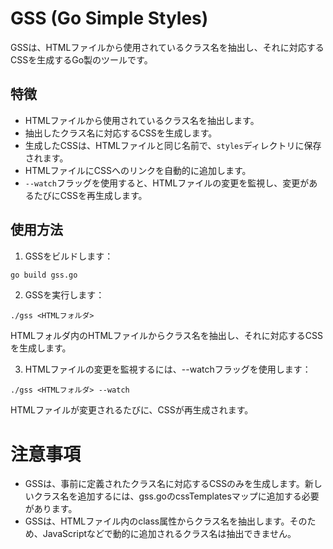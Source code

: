 # GSS (Go Simple Styles)

GSSは、HTMLファイルから使用されているクラス名を抽出し、それに対応するCSSを生成するGo製のツールです。

## 特徴

- HTMLファイルから使用されているクラス名を抽出します。
- 抽出したクラス名に対応するCSSを生成します。
- 生成したCSSは、HTMLファイルと同じ名前で、`styles`ディレクトリに保存されます。
- HTMLファイルにCSSへのリンクを自動的に追加します。
- `--watch`フラッグを使用すると、HTMLファイルの変更を監視し、変更があるたびにCSSを再生成します。

## 使用方法

1. GSSをビルドします：

```bash
go build gss.go
```

2. GSSを実行します：
```
./gss <HTMLフォルダ>
```
HTMLフォルダ内のHTMLファイルからクラス名を抽出し、それに対応するCSSを生成します。

3. HTMLファイルの変更を監視するには、--watchフラッグを使用します：
 ```
./gss <HTMLフォルダ> --watch
```
HTMLファイルが変更されるたびに、CSSが再生成されます。

# 注意事項
- GSSは、事前に定義されたクラス名に対応するCSSのみを生成します。新しいクラス名を追加するには、gss.goのcssTemplatesマップに追加する必要があります。
- GSSは、HTMLファイル内のclass属性からクラス名を抽出します。そのため、JavaScriptなどで動的に追加されるクラス名は抽出できません。


